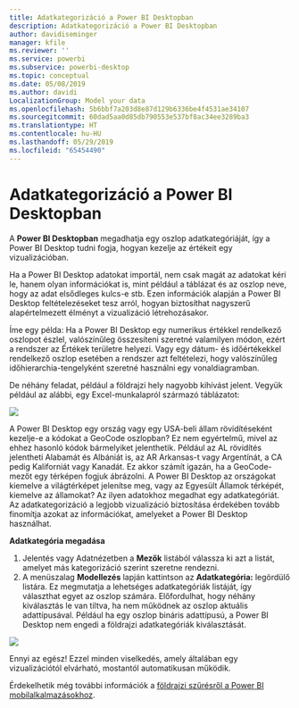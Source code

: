 ```yaml
---
title: Adatkategorizáció a Power BI Desktopban
description: Adatkategorizáció a Power BI Desktopban
author: davidiseminger
manager: kfile
ms.reviewer: ''
ms.service: powerbi
ms.subservice: powerbi-desktop
ms.topic: conceptual
ms.date: 05/08/2019
ms.author: davidi
LocalizationGroup: Model your data
ms.openlocfilehash: 5b6bbf7a203d8e87d129b6336be4f4531ae34107
ms.sourcegitcommit: 60dad5aa0d85db790553e537bf8ac34ee3289ba3
ms.translationtype: HT
ms.contentlocale: hu-HU
ms.lasthandoff: 05/29/2019
ms.locfileid: "65454490"
---
```

# <a name="data-categorization-in-power-bi-desktop"></a>Adatkategorizáció a Power BI Desktopban
A **Power BI Desktopban** megadhatja egy oszlop adatkategóriáját, így a Power BI Desktop tudni fogja, hogyan kezelje az értékeit egy vizualizációban.

Ha a Power BI Desktop adatokat importál, nem csak magát az adatokat kéri le, hanem olyan információkat is, mint például a táblázat és az oszlop neve, hogy az adat elsődleges kulcs-e stb.  Ezen információk alapján a Power BI Desktop feltételezéseket tesz arról, hogyan biztosíthat nagyszerű alapértelmezett élményt a vizualizáció létrehozásakor. 

Íme egy példa: Ha a Power BI Desktop egy numerikus értékkel rendelkező oszlopot észlel, valószínűleg összesíteni szeretné valamilyen módon, ezért a rendszer az Értékek területre helyezi. Vagy egy dátum- és időértékekkel rendelkező oszlop esetében a rendszer azt feltételezi, hogy valószínűleg időhierarchia-tengelyként szeretné használni egy vonaldiagramban.

De néhány feladat, például a földrajzi hely nagyobb kihívást jelent. Vegyük például az alábbi, egy Excel-munkalapról származó táblázatot:

![](media/desktop-data-categorization/datacategorizationtable.png)

A Power BI Desktop egy ország vagy egy USA-beli állam rövidítéseként kezelje-e a kódokat a GeoCode oszlopban?  Ez nem egyértelmű, mivel az ehhez hasonló kódok bármelyiket jelenthetik.  Például az AL rövidítés jelentheti Alabamát és Albániát is, az AR Arkansas-t vagy Argentínát, a CA pedig Kaliforniát vagy Kanadát. Ez akkor számít igazán, ha a GeoCode-mezőt egy térképen fogjuk ábrázolni.  A Power BI Desktop az országokat kiemelve a világtérképet jelenítse meg, vagy az Egyesült Államok térképét, kiemelve az államokat?  Az ilyen adatokhoz megadhat egy adatkategóriát. Az adatkategorizáció a legjobb vizualizáció biztosítása érdekében tovább finomítja azokat az információkat, amelyeket a Power BI Desktop használhat.  

**Adatkategória megadása**

1. Jelentés vagy Adatnézetben a **Mezők** listából válassza ki azt a listát, amelyet más kategorizáció szerint szeretne rendezni.
2. A menüszalag **Modellezés** lapján kattintson az **Adatkategória:** legördülő listára.  Ez megmutatja a lehetséges adatkategóriák listáját, így választhat egyet az oszlop számára.  Előfordulhat, hogy néhány kiválasztás le van tiltva, ha nem működnek az oszlop aktuális adattípusával.  Például ha egy oszlop bináris adattípusú, a Power BI Desktop nem engedi a földrajzi adatkategóriák kiválasztását. 

![](media/desktop-data-categorization/datacategorization.gif)

Ennyi az egész!  Ezzel minden viselkedés, amely általában egy vizualizációtól elvárható, mostantól automatikusan működik.  

Érdekelhetik még további információk a [földrajzi szűrésről a Power BI mobilalkalmazásokhoz](desktop-mobile-geofiltering.md).

